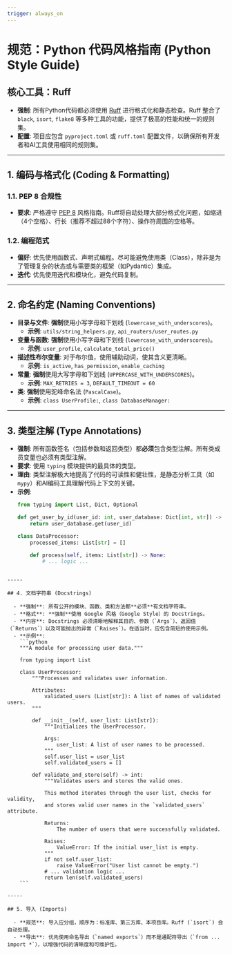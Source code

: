 ```yaml
---
trigger: always_on
---
```


# 规范：Python 代码风格指南 (Python Style Guide)

## 核心工具：Ruff

- **强制**: 所有Python代码都必须使用 [Ruff](https://github.com/astral-sh/ruff) 进行格式化和静态检查。Ruff 整合了 `black`, `isort`, `flake8` 等多种工具的功能，提供了极高的性能和统一的规则集。
- **配置**: 项目应包含 `pyproject.toml` 或 `ruff.toml` 配置文件，以确保所有开发者和AI工具使用相同的规则集。

---

## 1. 编码与格式化 (Coding & Formatting)

### 1.1. PEP 8 合规性
- **要求**: 严格遵守 [PEP 8](https://peps.python.org/pep-0008/) 风格指南。Ruff将自动处理大部分格式化问题，如缩进（4个空格）、行长（推荐不超过88个字符）、操作符周围的空格等。

### 1.2. 编程范式
- **偏好**: 优先使用函数式、声明式编程。尽可能避免使用类（Class），除非是为了管理复杂的状态或与需要类的框架（如Pydantic）集成。
- **迭代**: 优先使用迭代和模块化，避免代码复制。

---

## 2. 命名约定 (Naming Conventions)

- **目录与文件**: **强制**使用小写字母和下划线 (`lowercase_with_underscores`)。
  - **示例**: `utils/string_helpers.py`, `api_routers/user_routes.py`
- **变量与函数**: **强制**使用小写字母和下划线 (`lowercase_with_underscores`)。
  - **示例**: `user_profile`, `calculate_total_price()`
- **描述性布尔变量**: 对于布尔值，使用辅助动词，使其含义更清晰。
  - **示例**: `is_active`, `has_permission`, `enable_caching`
- **常量**: **强制**使用大写字母和下划线 (`UPPERCASE_WITH_UNDERSCORES`)。
  - **示例**: `MAX_RETRIES = 3`, `DEFAULT_TIMEOUT = 60`
- **类**: **强制**使用驼峰命名法 (`PascalCase`)。
  - **示例**: `class UserProfile:`, `class DatabaseManager:`

---

## 3. 类型注解 (Type Annotations)

- **强制**: 所有函数签名（包括参数和返回类型）都**必须**包含类型注解。所有类成员变量也必须有类型注解。
- **要求**: 使用 `typing` 模块提供的最具体的类型。
- **理由**: 类型注解极大地提高了代码的可读性和健壮性，是静态分析工具（如`mypy`）和AI编码工具理解代码上下文的关键。
- **示例**:
  ```python
  from typing import List, Dict, Optional

  def get_user_by_id(user_id: int, user_database: Dict[int, str]) -> Optional[str]:
      return user_database.get(user_id)

  class DataProcessor:
      processed_items: List[str] = []

      def process(self, items: List[str]) -> None:
          # ... logic ...
````

-----

## 4. 文档字符串 (Docstrings)

  - **强制**: 所有公开的模块、函数、类和方法都**必须**有文档字符串。
  - **格式**: **强制**使用 Google 风格（Google Style）的 Docstrings。
  - **内容**: Docstrings 必须清晰地解释其目的、参数（`Args`）、返回值（`Returns`）以及可能抛出的异常（`Raises`）。在适当时，应包含简短的使用示例。
  - **示例**:
    ```python
    """A module for processing user data."""

    from typing import List

    class UserProcessor:
        """Processes and validates user information.

        Attributes:
            validated_users (List[str]): A list of names of validated users.
        """

        def __init__(self, user_list: List[str]):
            """Initializes the UserProcessor.

            Args:
                user_list: A list of user names to be processed.
            """
            self.user_list = user_list
            self.validated_users = []

        def validate_and_store(self) -> int:
            """Validates users and stores the valid ones.

            This method iterates through the user list, checks for validity,
            and stores valid user names in the `validated_users` attribute.

            Returns:
                The number of users that were successfully validated.

            Raises:
                ValueError: If the initial user_list is empty.
            """
            if not self.user_list:
                raise ValueError("User list cannot be empty.")
            # ... validation logic ...
            return len(self.validated_users)
    ```

-----

## 5. 导入 (Imports)

  - **规范**: 导入应分组，顺序为：标准库、第三方库、本项目库。Ruff (`isort`) 会自动处理。
  - **导出**: 优先使用命名导出（`named exports`）而不是通配符导出（`from ... import *`），以增强代码的清晰度和可维护性。